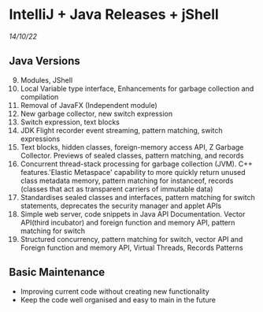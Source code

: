 # IntelliJ + Java Releases + jShell
_14/10/22_

## Java Versions
9. Modules, JShell
10. Local Variable type interface, Enhancements for garbage collection and compilation
11. Removal of JavaFX (Independent module)
12. New garbage collector, new switch expression
13. Switch expression, text blocks
14. JDK Flight recorder event streaming, pattern matching, switch expressions
15. Text blocks, hidden classes, foreign-memory access API, Z Garbage Collector. Previews of sealed classes, pattern matching, and records
16. Concurrent thread-stack processing for garbage collection (JVM). C++ features.'Elastic Metaspace' capability to more quickly return unused class metadata memory, pattern matching for instanceof, records (classes that act as transparent carriers of immutable data)
17. Standardises sealed classes and interfaces, pattern matching for switch statements, deprecates the security manager and applet APIs
18. Simple web server, code snippets in Java API Documentation. Vector API(third incubator) and foreign function and memory API, pattern matching for switch
19. Structured concurrency, pattern matching for switch, vector API and Foreign function and memory API, Virtual Threads, Records Patterns

## Basic Maintenance
- Improving current code without creating new functionality
- Keep the code well organised and easy to main in the future